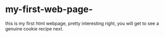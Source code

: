 # my-first-web-page-
this is my first html webpage, pretty interesting right, you will get to see a genuine cookie recipe next.
